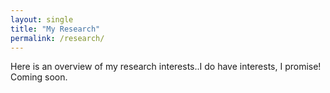 ```yaml
---
layout: single
title: "My Research"
permalink: /research/
---
```


Here is an overview of my research interests..I do have interests, I promise! Coming soon.
